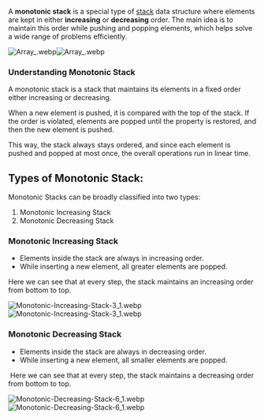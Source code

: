 
A ****monotonic stack**** is a special type of [stack](https://www.geeksforgeeks.org/dsa/stack-data-structure/) data structure where elements are kept in either ****increasing**** or ****decreasing**** order. The main idea is to maintain this order while pushing and popping elements, which helps solve a wide range of problems efficiently.

![Array_.webp](https://media.geeksforgeeks.org/wp-content/uploads/20250915150728714578/Array_.webp)![Array_.webp](https://media.geeksforgeeks.org/wp-content/uploads/20250915150728714578/Array_.webp)
### Understanding Monotonic Stack

A monotonic stack is a stack that maintains its elements in a fixed order either increasing or decreasing.

When a new element is pushed, it is compared with the top of the stack. If the order is violated, elements are popped until the property is restored, and then the new element is pushed.

This way, the stack always stays ordered, and since each element is pushed and popped at most once, the overall operations run in linear time.



## Types of Monotonic Stack:

Monotonic Stacks can be broadly classified into two types:

1. Monotonic Increasing Stack
2. Monotonic Decreasing Stack

### Monotonic Increasing Stack

- Elements inside the stack are always in increasing order.
- While inserting a new element, all greater elements are popped.

Here we can see that at every step, the stack maintains an increasing order from bottom to top.

![Monotonic-Increasing-Stack-3_1.webp](https://media.geeksforgeeks.org/wp-content/uploads/20250905120825449212/Monotonic-Increasing-Stack-3_1.webp)![Monotonic-Increasing-Stack-3_1.webp](https://media.geeksforgeeks.org/wp-content/uploads/20250905120825449212/Monotonic-Increasing-Stack-3_1.webp)



### Monotonic Decreasing Stack

- Elements inside the stack are always in decreasing order.
- While inserting a new element, all smaller elements are popped.


 Here we can see that at every step, the stack maintains a decreasing order from bottom to top.

![Monotonic-Decreasing-Stack-6_1.webp](https://media.geeksforgeeks.org/wp-content/uploads/20250905121034912225/Monotonic-Decreasing-Stack-6_1.webp)![Monotonic-Decreasing-Stack-6_1.webp](https://media.geeksforgeeks.org/wp-content/uploads/20250905121034912225/Monotonic-Decreasing-Stack-6_1.webp)